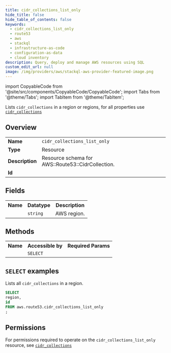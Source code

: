 ```yaml
---
title: cidr_collections_list_only
hide_title: false
hide_table_of_contents: false
keywords:
  - cidr_collections_list_only
  - route53
  - aws
  - stackql
  - infrastructure-as-code
  - configuration-as-data
  - cloud inventory
description: Query, deploy and manage AWS resources using SQL
custom_edit_url: null
image: /img/providers/aws/stackql-aws-provider-featured-image.png
---
```


import CopyableCode from '@site/src/components/CopyableCode/CopyableCode';
import Tabs from '@theme/Tabs';
import TabItem from '@theme/TabItem';

Lists <code>cidr_collections</code> in a region or regions, for all properties use <a href="/providers/aws/serviceName/cidr_collections/"><code>cidr_collections</code></a>

## Overview
<table><tbody>
<tr><td><b>Name</b></td><td><code>cidr_collections_list_only</code></td></tr>
<tr><td><b>Type</b></td><td>Resource</td></tr>
<tr><td><b>Description</b></td><td>Resource schema for AWS::Route53::CidrCollection.</td></tr>
<tr><td><b>Id</b></td><td><CopyableCode code="aws.route53.cidr_collections_list_only" /></td></tr>
</tbody></table>

## Fields
<table><tbody><tr><th>Name</th><th>Datatype</th><th>Description</th></tr><tr><td><CopyableCode code="region" /></td><td><code>string</code></td><td>AWS region.</td></tr>
</tbody></table>

## Methods

<table><tbody>
  <tr>
    <th>Name</th>
    <th>Accessible by</th>
    <th>Required Params</th>
  </tr>
  <tr>
    <td><CopyableCode code="list_resources" /></td>
    <td><code>SELECT</code></td>
    <td><CopyableCode code="region" /></td>
  </tr>
</tbody></table>

## `SELECT` examples
Lists all <code>cidr_collections</code> in a region.
```sql
SELECT
region,
id
FROM aws.route53.cidr_collections_list_only
;
```


## Permissions

For permissions required to operate on the <code>cidr_collections_list_only</code> resource, see <a href="/providers/aws/route53/cidr_collections/#permissions"><code>cidr_collections</code></a>

